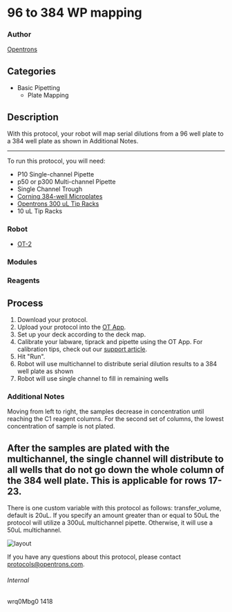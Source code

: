 # 96 to 384 WP mapping

### Author
[Opentrons](http://www.opentrons.com/)

## Categories
* Basic Pipetting
    * Plate Mapping

## Description
With this protocol, your robot will map serial dilutions from a 96 well plate to a 384 well plate as shown in Additional Notes.

---

To run this protocol, you will need:
* P10 Single-channel Pipette
* p50 or p300 Multi-channel Pipette
* Single Channel Trough
* [Corning 384-well Microplates](https://www.sigmaaldrich.com/catalog/product/sigma/cls3575?lang=en&region=US)
* [Opentrons 300 uL Tip Racks](https://shop.opentrons.com/collections/opentrons-tips)
* 10 uL Tip Racks

### Robot
* [OT-2](https://opentrons.com/ot-2)

### Modules

### Reagents

## Process
1. Download your protocol.
2. Upload your protocol into the [OT App](https://opentrons.com/ot-app).
3. Set up your deck according to the deck map.
4. Calibrate your labware, tiprack and pipette using the OT App. For calibration tips, check out our [support article](https://support.opentrons.com/ot-2/getting-started-software-setup/deck-calibration).
5. Hit "Run".
6. Robot will use multichannel to distribute serial dilution results to a 384 well plate as shown
7. Robot will use single channel to fill in remaining wells


### Additional Notes
Moving from left to right, the samples decrease in concentration until reaching the C1 reagent columns.
For the second set of columns, the lowest concentration of sample is not plated.

After the samples are plated with the multichannel, the single channel will distribute to all wells that do not go down
the whole column of the 384 well plate. This is applicable for rows 17-23.
---

There is one custom variable with this protocol as follows:
transfer_volume, default is 20uL. If you specify an amount greater than or equal to 50uL the protocol will utilize a 300uL multichannel pipette. Otherwise, it will use a 50uL multichannel.

![layout](https://s3.amazonaws.com/opentrons-protocol-library-website/custom-README-images/1418-m-joey-lee-at-bioinformatics-institute-astar/plate_layout_384.JPG)

If you have any questions about this protocol, please contact protocols@opentrons.com.

###### Internal
wrq0Mbg0
1418
